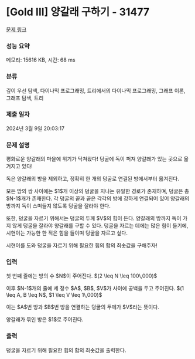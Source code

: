 # [Gold III] 양갈래 구하기 - 31477 

[문제 링크](https://www.acmicpc.net/problem/31477) 

### 성능 요약

메모리: 15616 KB, 시간: 68 ms

### 분류

깊이 우선 탐색, 다이나믹 프로그래밍, 트리에서의 다이나믹 프로그래밍, 그래프 이론, 그래프 탐색, 트리

### 제출 일자

2024년 3월 9일 20:03:17

### 문제 설명

<p>평화로운 양갈래의 마을에 위기가 닥쳐왔다! 덩굴에 독이 퍼져 양갈래가 있는 곳으로 옮겨지고 있다!</p>

<p>독은 양갈래의 방을 제외하고, 정확히 한 개의 덩굴로 연결된 방에서부터 옮겨진다.</p>

<p>모든 방의 쌍 사이에는 $1$개 이상의 덩굴을 지나는 유일한 경로가 존재하며, 덩굴은 총 $N-1$개가 존재한다. 각 덩굴의 끝과 끝은 각각의 방에 강하게 연결되어 있어 양갈래의 방까지 독이 스며들지 않도록 덩굴을 잘라야 한다.</p>

<p>또한, 덩굴을 자르기 위해서는 덩굴의 두께 $V$의 힘이 든다. 양갈래의 방까지 독이 가지 않게 덩굴을 잘라야 양갈래를 구할 수 있다. 덩굴을 자르는 데에는 많은 힘이 들기에, 시현이는 가능한 한 적은 힘을 들이며 덩굴을 자르고 싶다.</p>

<p>시현이를 도와 덩굴을 자르기 위해 필요한 힘의 합의 최솟값을 구해주자!</p>

### 입력 

 <p>첫 번째 줄에는 방의 수 $N$이 주어진다. $(2 \leq N \leq 100\,000)$</p>

<p>이후 $N-1$개의 줄에 세 정수 $A$, $B$, $V$가 사이에 공백을 두고 주어진다. $(1 \leq A, B \leq N$, $1 \leq V \leq 1\,000)$</p>

<p>이는 $A$번 방과 $B$번 방을 연결하는 덩굴의 두께가 $V$라는 뜻이다.</p>

<p>양갈래가 묶인 방은 $1$로 주어진다.</p>

### 출력 

 <p>덩굴을 자르기 위해 필요한 힘의 합의 최솟값을 출력한다.</p>

